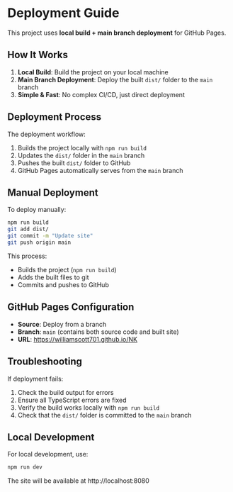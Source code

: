 # Deployment Guide

This project uses **local build + main branch deployment** for GitHub Pages.

## How It Works

1. **Local Build**: Build the project on your local machine
2. **Main Branch Deployment**: Deploy the built `dist/` folder to the `main` branch
3. **Simple & Fast**: No complex CI/CD, just direct deployment

## Deployment Process

The deployment workflow:
1. Builds the project locally with `npm run build`
2. Updates the `dist/` folder in the `main` branch
3. Pushes the built `dist/` folder to GitHub
4. GitHub Pages automatically serves from the `main` branch

## Manual Deployment

To deploy manually:

```bash
npm run build
git add dist/
git commit -m "Update site"
git push origin main
```

This process:
- Builds the project (`npm run build`)
- Adds the built files to git
- Commits and pushes to GitHub

## GitHub Pages Configuration

- **Source**: Deploy from a branch
- **Branch**: `main` (contains both source code and built site)
- **URL**: https://williamscott701.github.io/NK

## Troubleshooting

If deployment fails:
1. Check the build output for errors
2. Ensure all TypeScript errors are fixed
3. Verify the build works locally with `npm run build`
4. Check that the `dist/` folder is committed to the `main` branch

## Local Development

For local development, use:
```bash
npm run dev
```

The site will be available at http://localhost:8080
